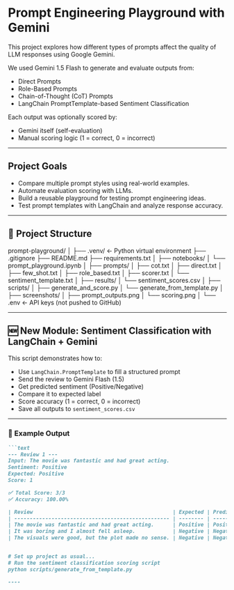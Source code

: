 # Prompt Engineering Playground with Gemini

This project explores how different types of prompts affect the quality of LLM responses using Google Gemini.

We used Gemini 1.5 Flash to generate and evaluate outputs from:
- Direct Prompts
- Role-Based Prompts
- Chain-of-Thought (CoT) Prompts
- LangChain PromptTemplate-based Sentiment Classification

Each output was optionally scored by:
- Gemini itself (self-evaluation)
- Manual scoring logic (1 = correct, 0 = incorrect)

---

## Project Goals

- Compare multiple prompt styles using real-world examples.
- Automate evaluation scoring with LLMs.
- Build a reusable playground for testing prompt engineering ideas.
- Test prompt templates with LangChain and analyze response accuracy.

---

## 📁 Project Structure
prompt-playground/
│
├── .venv/ ← Python virtual environment
├── .gitignore
├── README.md
├── requirements.txt
│
├── notebooks/
│ └── prompt_playground.ipynb
│
├── prompts/
│ ├── cot.txt
│ ├── direct.txt
│ ├── few_shot.txt
│ ├── role_based.txt
│ ├── scorer.txt
│ └── sentiment_template.txt 
│
├── results/
│ └── sentiment_scores.csv 
│
├── scripts/
│ ├── generate_and_score.py
│ └── generate_from_template.py 
│
├── screenshots/
│ ├── prompt_outputs.png
│ └── scoring.png
│
└── .env ← API keys (not pushed to GitHub)

---


## 🆕 New Module: Sentiment Classification with LangChain + Gemini

This script demonstrates how to:
- Use `LangChain.PromptTemplate` to fill a structured prompt
- Send the review to Gemini Flash (1.5)
- Get predicted sentiment (Positive/Negative)
- Compare it to expected label
- Score accuracy (1 = correct, 0 = incorrect)
- Save all outputs to `sentiment_scores.csv`

---

### 🧪 Example Output

```markdown
```text
--- Review 1 ---
Input: The movie was fantastic and had great acting.
Sentiment: Positive
Expected: Positive
Score: 1

✅ Total Score: 3/3
✅ Accuracy: 100.00%

| Review                                             | Expected | Predicted | Score |
| -------------------------------------------------- | -------- | --------- | ----- |
| The movie was fantastic and had great acting.      | Positive | Positive  | 1     |
| It was boring and I almost fell asleep.            | Negative | Negative  | 1     |
| The visuals were good, but the plot made no sense. | Negative | Negative  | 1     |


# Set up project as usual...
# Run the sentiment classification scoring script
python scripts/generate_from_template.py

----
